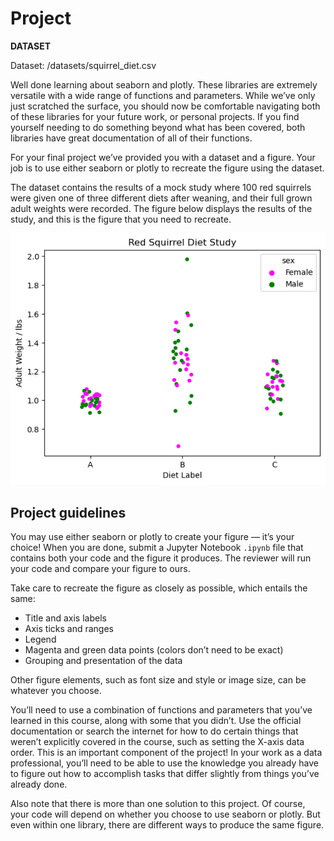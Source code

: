 # Project

**DATASET**

Dataset: /datasets/squirrel_diet.csv

Well done learning about seaborn and plotly. These libraries are extremely versatile with a wide range of functions and parameters. While we’ve only just scratched the surface, you should now be comfortable navigating both of these libraries for your future work, or personal projects. If you find yourself needing to do something beyond what has been covered, both libraries have great documentation of all of their functions.

For your final project we’ve provided you with a dataset and a figure. Your job is to use either seaborn or plotly to recreate the figure using the dataset.

The dataset contains the results of a mock study where 100 red squirrels were given one of three different diets after weaning, and their full grown adult weights were recorded. The figure below displays the results of the study, and this is the figure that you need to recreate.

![Study Results](img/result.png)

## Project guidelines

You may use either seaborn or plotly to create your figure — it’s your choice! When you are done, submit a Jupyter Notebook `.ipynb` file that contains both your code and the figure it produces. The reviewer will run your code and compare your figure to ours.

Take care to recreate the figure as closely as possible, which entails the same:

- Title and axis labels
- Axis ticks and ranges
- Legend
- Magenta and green data points (colors don’t need to be exact)
- Grouping and presentation of the data

Other figure elements, such as font size and style or image size, can be whatever you choose.

You’ll need to use a combination of functions and parameters that you’ve learned in this course, along with some that you didn’t. Use the official documentation or search the internet for how to do certain things that weren’t explicitly covered in the course, such as setting the X-axis data order. This is an important component of the project! In your work as a data professional, you’ll need to be able to use the knowledge you already have to figure out how to accomplish tasks that differ slightly from things you’ve already done.

Also note that there is more than one solution to this project. Of course, your code will depend on whether you choose to use seaborn or plotly. But even within one library, there are different ways to produce the same figure.
